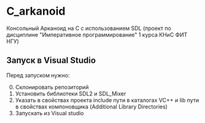 # C_arkanoid
Консольный Арканоид на C с использованием SDL (проект по дисциплине "Императивное программирование" 1 курса КНиС ФИТ НГУ)

## Запуск в Visual Studio
Перед запуском нужно:

0. Склонировать репозиторий
1. Установить библиотеки SDL2 и SDL_Mixer
2. Указать в свойствах проекта include пути в каталогах VC++ и lib пути в свойствах компоновщика (Additional Library Directories)
3. Запускать из Visual studio